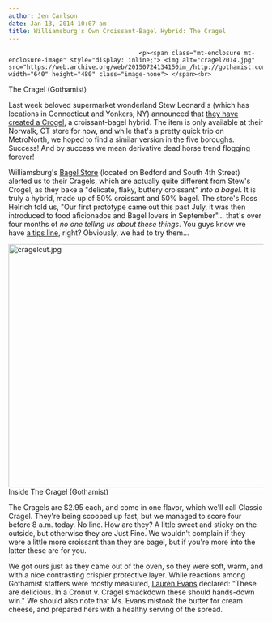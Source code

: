 ```yaml
---
author: Jen Carlson
date: Jan 13, 2014 10:07 am
title: Williamsburg's Own Croissant-Bagel Hybrid: The Cragel
---
```


	
										<p><span class="mt-enclosure mt-enclosure-image" style="display: inline;"> <img alt="cragel2014.jpg" src="https://web.archive.org/web/20150724134150im_/http://gothamist.com/attachments/arts_jen/cragel2014.jpg" width="640" height="480" class="image-none"> </span><br>
<span class="photo_caption">The Cragel (Gothamist)</span></p>

<p>Last week beloved supermarket wonderland Stew Leonard&apos;s (which has locations in Connecticut and Yonkers, NY) announced that <a href="https://web.archive.org/web/20150724134150/http://gothamist.com/2014/01/09/are_you_ready_for_the_croissant-bag.php">they have created a Crogel</a>, a croissant-bagel hybrid. The item is only available at their Norwalk, CT store for now, and while that&apos;s a pretty quick trip on MetroNorth, we hoped to find a similar version in the five boroughs. Success! And by success we mean derivative dead horse trend flogging forever!</p>

<p>Williamsburg&apos;s <a href="https://web.archive.org/web/20150724134150/http://www.thebagelstoreonline.com/">Bagel Store</a> (located on Bedford and South 4th Street) alerted us to their Cragels, which are actually quite different from Stew&apos;s Crogel, as they bake a &quot;delicate, flaky, buttery croissant&quot; <em>into a bagel</em>. It is truly a hybrid, made up of 50% croissant and 50% bagel. The store&apos;s Ross Helrich told us, &quot;Our first prototype came out this past July, it was then introduced to food aficionados and Bagel lovers in September&quot;... that&apos;s over four months of <em>no one telling us about these things</em>. You guys know we have <a href="https://web.archive.org/web/20150724134150/mailto:tips@gothamist.com">a tips line</a>, right? Obviously, we had to try them...</p>

<p><span class="mt-enclosure mt-enclosure-image" style="display: inline;"> <img alt="cragelcut.jpg" src="https://web.archive.org/web/20150724134150im_/http://gothamist.com/attachments/arts_jen/cragelcut.jpg" width="640" height="480" class="image-none"> </span><br>
<span class="photo_caption">Inside The Cragel (Gothamist)</span></p>

<p>The Cragels are $2.95 each, and come in one flavor, which we&apos;ll call Classic Cragel.  They&apos;re being scooped up fast, but we managed to score four before 8 a.m. today. No line. How are they? A little sweet and sticky on the outside, but otherwise they are Just Fine. We wouldn&apos;t complain if they were a little more croissant than they are bagel, but if you&apos;re more into the latter these are for you. </p>

<p>We got ours just as they came out of the oven, so they were soft, warm, and with a nice contrasting crispier protective layer. While reactions among Gothamist staffers were mostly measured, <a href="https://web.archive.org/web/20150724134150/http://twitter.com/laurenfaceevans">Lauren Evans</a> declared: &quot;These are delicious. In a Cronut v. Cragel smackdown these should hands-down win.&quot; We should also note that Ms. Evans mistook the butter for cream cheese, and prepared hers with a healthy serving of the spread.</p>					
										
									
				